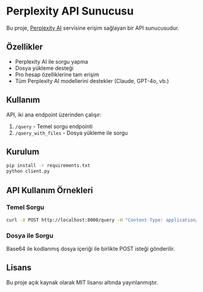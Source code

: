 # Perplexity API Sunucusu

Bu proje, [Perplexity AI](https://www.perplexity.ai/) servisine erişim sağlayan bir API sunucusudur.

## Özellikler

- Perplexity AI ile sorgu yapma
- Dosya yükleme desteği
- Pro hesap özelliklerine tam erişim
- Tüm Perplexity AI modellerini destekler (Claude, GPT-4o, vb.)

## Kullanım

API, iki ana endpoint üzerinden çalışır:

1. `/query` - Temel sorgu endpointi
2. `/query_with_files` - Dosya yükleme ile sorgu

## Kurulum

```bash
pip install -r requirements.txt
python client.py
```

## API Kullanım Örnekleri

### Temel Sorgu

```bash
curl -X POST http://localhost:8000/query -H "Content-Type: application/json" -d '{"query":"Yapay zeka nedir?","mode":"pro","model":"claude 3.7 sonnet","sources":["web"],"language":"tr-TR"}'
```

### Dosya ile Sorgu

Base64 ile kodlanmış dosya içeriği ile birlikte POST isteği gönderilir.

## Lisans

Bu proje açık kaynak olarak MIT lisansı altında yayınlanmıştır. 